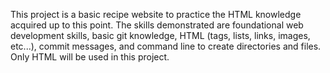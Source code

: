 This project is a basic recipe website to practice the HTML knowledge acquired up to this point. The skills demonstrated are foundational web development skills, basic git knowledge, HTML (tags, lists, links, images, etc...), commit messages, and command line to create directories and files. Only HTML will be used in this project.